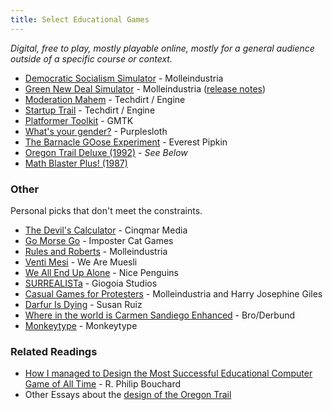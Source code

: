 ```yaml
---
title: Select Educational Games
---
```


*Digital, free to play, mostly playable online, mostly for a general audience outside of a specific course or context.*

- [Democratic Socialism Simulator](https://www.molleindustria.org/demsocsim/) - Molleindustria
- [Green New Deal Simulator](https://www.molleindustria.org/GND/) - Molleindustria ([release notes](https://www.molleindustria.org/blog/green-new-deal-simulator-release-notes/))
- [Moderation Mahem](https://moderatormayhem.engine.is/) - Techdirt / Engine
- [Startup Trail](https://startuptrail.engine.is/) - Techdirt / Engine
- [Platformer Toolkit](https://gmtk.itch.io/platformer-toolkit) - GMTK
- [What's your gender?](https://purplesloth.itch.io/whats-your-gender) - Purplesloth
- [The Barnacle GOose Experiment](https://everest-pipkin.com/#games/barnaclegoose.html) - Everest Pipkin
- [Oregon Trail Deluxe (1992)](https://archive.org/details/oregon-trail-deluxe_202210) - *See Below*
- [Math Blaster Plus! (1987)](https://archive.org/details/msdos_Math_Blaster_Plus_1987)

### Other
Personal picks that don't meet the constraints.
- [The Devil's Calculator](https://cinqmarsmedia.itch.io/devilscalc) - Cinqmar Media
- [Go Morse Go](https://kyatt7.itch.io/go-morse-go-arcade-edition) - Imposter Cat Games
- [Rules and Roberts](https://molleindustria.itch.io/rules-and-roberts) - Molleindustria
- [Venti Mesi](https://wearemuesli.itch.io/ventimesi) - We Are Muesli
- [We All End Up Alone](http://weallendupalone.com/) - Nice Penguins
- [SURREALISTa](https://gigoiastudios.itch.io/surrealista) - Giogoia Studios
- [Casual Games for Protesters](http://www.protestgames.org/) - Molleindustria and Harry Josephine Giles
- [Darfur Is Dying](https://susanaruiz.org/takeactiongames-darfurisdying) - Susan Ruiz
- [Where in the world is Carmen Sandiego Enhanced](https://archive.org/details/msdos_Where_in_the_World_is_Carmen_Sandiego_Enhanced_1989) - Bro/Derbund
- [Monkeytype](https://monkeytype.com/) - Monkeytype

### Related Readings
- [How I managed to Design the Most Successful Educational Computer Game of All Time](https://medium.com/the-philipendium/how-i-managed-to-design-the-most-successful-educational-computer-game-of-all-time-4626ea09e184) - R. Philip Bouchard
- Other Essays about the [design of the Oregon Trail](http://www.philipbouchard.com/oregon-trail.html)

